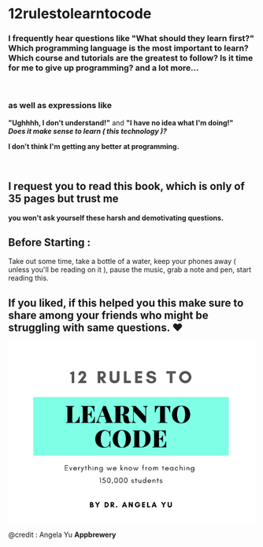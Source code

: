 # 12rulestolearntocode

### I frequently hear questions like **"What should they learn first?"** </br> **Which programming language is the most important to learn?** </br> **Which course and tutorials are the greatest to follow?** **Is it time for me to give up programming?** and a lot more... 
</br>

### as well as expressions like </br> 
**"Ughhhh, I don't understand!"** and **"I have no idea what I'm doing!"** </br> 
_**Does it make sense to learn ( this technology )?**_
</br>

 **I don't think I'm getting any better at programming.**

 </br>

## I request you to read this book, which is only of 35 pages but trust me </br>
**you won't ask yourself these harsh and demotivating questions.**



## Before Starting : 
Take out some time, take a bottle of a water, keep your phones away ( unless you'll be reading on it ), pause the music, grab a note and pen, start reading this. 


## If you liked, if this helped you this make sure to share among your friends who might be struggling with same questions. ❤
![Book Cover](./Readme_resources/12rulestolearntocode.png)

@credit : 
Angela Yu 
**Appbrewery**